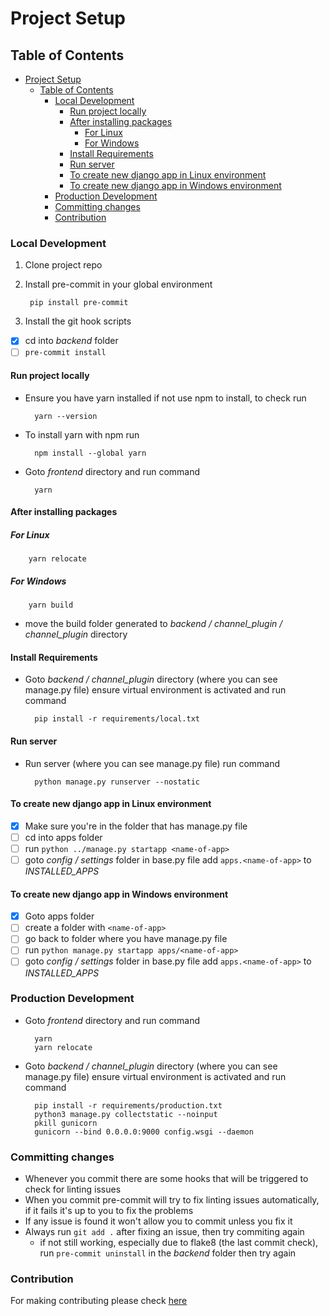 # Project Setup

## Table of Contents

- [Project Setup](#project-setup)
  - [Table of Contents](#table-of-contents)
    - [Local Development](#local-development)
      - [Run project locally](#run-project-locally)
      - [After installing packages](#after-installing-packages)
        - [For Linux](#for-linux)
        - [For Windows](#for-windows)
      - [Install Requirements](#install-requirements)
      - [Run server](#run-server)
      - [To create new django app in Linux environment](#to-create-new-django-app-in-linux-environment)
      - [To create new django app in Windows environment](#to-create-new-django-app-in-windows-environment)
    - [Production Development](#production-development)
    - [Committing changes](#committing-changes)
    - [Contribution](#contribution)

### Local Development

1. Clone project repo
2. Install pre-commit in your global environment

        pip install pre-commit

5. Install the git hook scripts

- [x] cd into *backend* folder
- [ ] `pre-commit install`

#### Run project locally

- Ensure you have yarn installed if not use npm to install, to check run

        yarn --version

- To install yarn with npm run

        npm install --global yarn

- Goto *frontend* directory and run command

        yarn

#### After installing packages

##### For Linux

        yarn relocate

##### For Windows

        yarn build

- move the build folder generated to *backend / channel_plugin / channel_plugin* directory

#### Install Requirements

- Goto *backend / channel_plugin* directory (where you can see manage.py file) ensure virtual environment is activated and run command

        pip install -r requirements/local.txt

#### Run server

- Run server (where you can see manage.py file) run command

        python manage.py runserver --nostatic

#### To create new django app in Linux environment

- [x] Make sure you're in the folder that has manage.py file
- [ ] cd into apps folder
- [ ] run `python ../manage.py startapp <name-of-app>`
- [ ] goto *config / settings* folder in base.py file add `apps.<name-of-app>`
to *INSTALLED_APPS*

#### To create new django app in Windows environment

- [x] Goto apps folder
- [ ] create a folder with `<name-of-app>`
- [ ] go back to folder where you have manage.py file
- [ ] run `python manage.py startapp apps/<name-of-app>`
- [ ] goto *config / settings* folder in base.py file add `apps.<name-of-app>`
to *INSTALLED_APPS*

### Production Development

- Goto *frontend* directory and run command

        yarn
        yarn relocate

- Goto *backend / channel_plugin* directory (where you can see manage.py file) ensure virtual environment is activated and run command

        pip install -r requirements/production.txt
        python3 manage.py collectstatic --noinput
        pkill gunicorn
        gunicorn --bind 0.0.0.0:9000 config.wsgi --daemon

### Committing changes

- Whenever you commit there are some hooks that will be triggered to check for linting issues
- When you commit pre-commit will try to fix linting issues automatically, if it fails it's up to you to fix the problems
- If any issue is found it won't allow you to commit unless you fix it
- Always run `git add .` after fixing an issue, then try commiting again
  - if not still working, especially due to flake8 (the last commit check), run `pre-commit uninstall` in the *backend* folder then try again

### Contribution

For making contributing please check [here](CONTRIBUTING.md)
